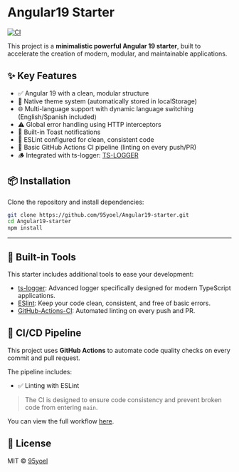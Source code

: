 # Angular19 Starter

[![CI](https://github.com/95yoel/Angular19-starter/actions/workflows/ci.yml/badge.svg)](https://github.com/95yoel/Angular19-starter/actions/workflows/ci.yml)

This project is a **minimalistic powerful Angular 19 starter**, built to accelerate the creation of modern, modular, and maintainable applications.


## ✨ Key Features

- ✅ Angular 19 with a clean, modular structure
- 🎨 Native theme system (automatically stored in localStorage)
- 🌐 Multi-language support with dynamic language switching (English/Spanish included)
- ⚠️ Global error handling using HTTP interceptors
- 🔔 Built-in Toast notifications
- 🚧 ESLint configured for clean, consistent code
- 📝 Basic GitHub Actions CI pipeline (linting on every push/PR)
- 🪵 Integrated with ts-logger: [TS-LOGGER](https://github.com/95yoel/ts-logger/)

## 📦 Installation

Clone the repository and install dependencies:

```bash
git clone https://github.com/95yoel/Angular19-starter.git
cd Angular19-starter
npm install
```
---

## 🧰 Built-in Tools

This starter includes additional tools to ease your development:
- [ts-logger](https://github.com/95yoel/ts-logger/): Advanced logger specifically designed for modern TypeScript applications.
- [ESlint](https://eslint.org/): Keep your code clean, consistent, and free of basic errors.
- [GitHub-Actions-CI](https://github.com/features/actions/): Automated linting on every push and PR.

## 🚀 CI/CD Pipeline

This project uses **GitHub Actions** to automate code quality checks on every commit and pull request.

The pipeline includes:

- ✅ Linting with ESLint

> The CI is designed to ensure code consistency and prevent broken code from entering `main`.

You can view the full workflow [here](https://github.com/Angular19-starter/actions/workflows/ci.yml).

## 📄 License

MIT © [95yoel](https://github.com/95yoel)